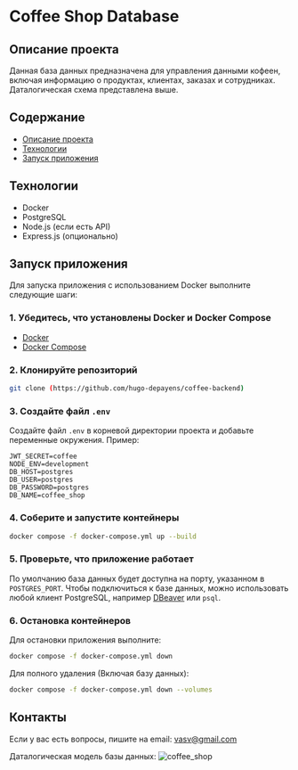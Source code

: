 # Coffee Shop Database

## Описание проекта

Данная база данных предназначена для управления данными кофеен, включая информацию о продуктах, клиентах, заказах и сотрудниках. Даталогическая схема представлена выше.

## Содержание
- [Описание проекта](#описание-проекта)
- [Технологии](#технологии)
- [Запуск приложения](#запуск-приложения)

## Технологии

- Docker
- PostgreSQL
- Node.js (если есть API)
- Express.js (опционально)

## Запуск приложения

Для запуска приложения с использованием Docker выполните следующие шаги:

### 1. Убедитесь, что установлены Docker и Docker Compose

- [Docker](https://www.docker.com/get-started)
- [Docker Compose](https://docs.docker.com/compose/install/)

### 2. Клонируйте репозиторий

```bash
git clone (https://github.com/hugo-depayens/coffee-backend)
```

### 3. Создайте файл `.env`

Создайте файл `.env` в корневой директории проекта и добавьте переменные окружения. Пример:

```env
JWT_SECRET=coffee
NODE_ENV=development
DB_HOST=postgres
DB_USER=postgres
DB_PASSWORD=postgres
DB_NAME=coffee_shop
```

### 4. Соберите и запустите контейнеры

```bash
docker compose -f docker-compose.yml up --build
```

### 5. Проверьте, что приложение работает

По умолчанию база данных будет доступна на порту, указанном в `POSTGRES_PORT`. Чтобы подключиться к базе данных, можно использовать любой клиент PostgreSQL, например [DBeaver](https://dbeaver.io/) или `psql`.

### 6. Остановка контейнеров

Для остановки приложения выполните:

```bash
docker compose -f docker-compose.yml down
```

Для полного удаления (Включая базу данных):

```bash
docker compose -f docker-compose.yml down --volumes
```


## Контакты

Если у вас есть вопросы, пишите на email: vasv@gmail.com

Даталогическая модель базы данных:
![coffee_shop](https://github.com/user-attachments/assets/de091c15-bbe8-46c4-982b-c0bc0abcfe6e)
